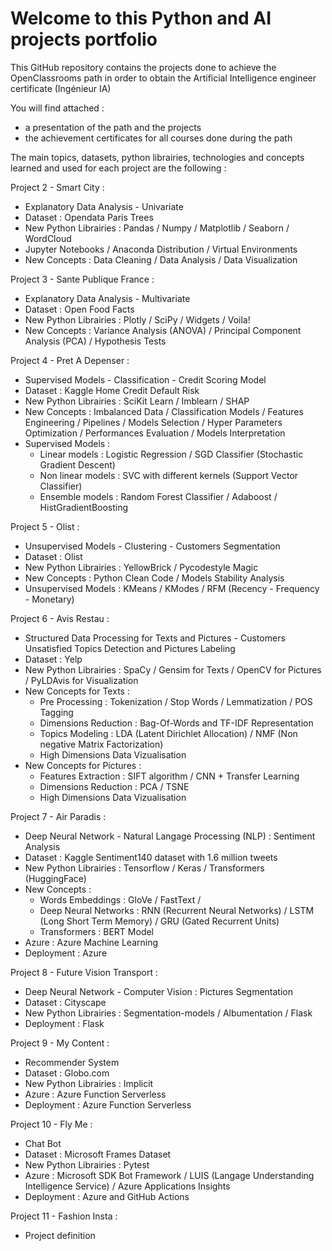 # Welcome to this Python and AI projects portfolio

This GitHub repository contains the projects done to achieve the OpenClassrooms path in order to obtain the Artificial Intelligence engineer certificate (Ingénieur IA)

You will find attached :
- a presentation of the path and the projects
- the achievement certificates for all courses done during the path

The main topics, datasets, python librairies, technologies and concepts learned and used for each project are the following :

Project 2 - Smart City :
- Explanatory Data Analysis - Univariate
- Dataset : Opendata Paris Trees
- New Python Librairies : Pandas / Numpy / Matplotlib / Seaborn / WordCloud
- Jupyter Notebooks / Anaconda Distribution / Virtual Environments
- New Concepts : Data Cleaning / Data Analysis / Data Visualization

Project 3 - Sante Publique France :
- Explanatory Data Analysis - Multivariate
- Dataset : Open Food Facts
- New Python Librairies : Plotly / SciPy / Widgets / Voila!
- New Concepts : Variance Analysis (ANOVA) / Principal Component Analysis (PCA) / Hypothesis Tests

Project 4 - Pret A Depenser :
- Supervised Models - Classification - Credit Scoring Model 
- Dataset : Kaggle Home Credit Default Risk
- New Python Librairies : SciKit Learn / Imblearn / SHAP
- New Concepts : Imbalanced Data / Classification Models / Features Engineering / Pipelines / Models Selection / Hyper Parameters Optimization / Performances Evaluation / Models Interpretation
- Supervised Models : 
   + Linear models : Logistic Regression / SGD Classifier (Stochastic Gradient Descent)
   + Non linear models : SVC with different kernels (Support Vector Classifier) 
   + Ensemble models : Random Forest Classifier / Adaboost / HistGradientBoosting 

Project 5 - Olist :
- Unsupervised Models - Clustering - Customers Segmentation
- Dataset : Olist
- New Python Librairies : YellowBrick / Pycodestyle Magic
- New Concepts : Python Clean Code / Models Stability Analysis
- Unsupervised Models : KMeans / KModes / RFM (Recency - Frequency - Monetary)

Project 6 - Avis Restau :
- Structured Data Processing for Texts and Pictures - Customers Unsatisfied Topics Detection and Pictures Labeling
- Dataset : Yelp
- New Python Librairies : SpaCy / Gensim for Texts / OpenCV for Pictures / PyLDAvis for Visualization
- New Concepts for Texts : 
   + Pre Processing : Tokenization / Stop Words / Lemmatization / POS Tagging
   + Dimensions Reduction : Bag-Of-Words and TF-IDF Representation
   + Topics Modeling : LDA (Latent Dirichlet Allocation) / NMF (Non negative Matrix Factorization)
   + High Dimensions Data Vizualisation
- New Concepts for Pictures : 
   + Features Extraction : SIFT algorithm / CNN + Transfer Learning
   + Dimensions Reduction : PCA / TSNE
   + High Dimensions Data Vizualisation

Project 7 - Air Paradis :
- Deep Neural Network - Natural Langage Processing (NLP) : Sentiment Analysis
- Dataset : Kaggle Sentiment140 dataset with 1.6 million tweets
- New Python Librairies : Tensorflow / Keras / Transformers (HuggingFace)
- New Concepts : 
   + Words Embeddings : GloVe / FastText / 
   + Deep Neural Networks : RNN (Recurrent Neural Networks) / LSTM (Long Short Term Memory) / GRU (Gated Recurrent Units)
   + Transformers : BERT Model
- Azure : Azure Machine Learning
- Deployment : Azure

Project 8 - Future Vision Transport :
- Deep Neural Network - Computer Vision : Pictures Segmentation
- Dataset : Cityscape
- New Python Librairies : Segmentation-models / Albumentation / Flask
- Deployment : Flask

Project 9 - My Content :
- Recommender System
- Dataset : Globo.com
- New Python Librairies : Implicit
- Azure : Azure Function Serverless
- Deployment : Azure Function Serverless
 
Project 10 - Fly Me :
- Chat Bot
- Dataset : Microsoft Frames Dataset
- New Python Librairies : Pytest
- Azure : Microsoft SDK Bot Framework / LUIS (Langage Understanding Intelligence Service) / Azure Applications Insights
- Deployment : Azure and GitHub Actions


Project 11 - Fashion Insta :
- Project definition
